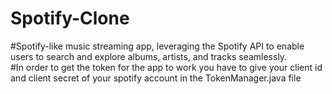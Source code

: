 # Spotify-Clone
#Spotify-like music streaming app, leveraging the Spotify API to enable users to search and explore albums, artists, and tracks seamlessly.        
#In order to get the token for the app to work you have to give your client id and client secret of your spotify account in the TokenManager.java file
